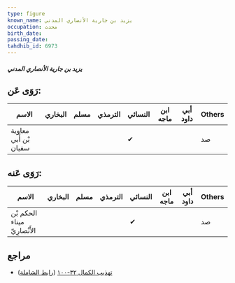 ```yaml
---
type: figure
known_name: يزيد بن جارية الأنصاري المدني
occupation: محدث
birth_date:
passing_date:
tahdhib_id: 6973
---
```

##### يزيد بن جارية الأنصاري المدني

## رَوَى عَن:
| الاسم                 | البخاري | مسلم | الترمذي | النسائي | ابن ماجه | أبي داود | Others |
| --------------------- | ------- | ---- | ------- | ------- | -------- | -------- | ------ |
| معاوية بْن أَبي سفيان |         |      |         | ✔       |          |          | صد     |
## رَوَى عَنه:
| الاسم                        | البخاري | مسلم | الترمذي | النسائي | ابن ماجه | أبي داود | Others |
| ---------------------------- | ------- | ---- | ------- | ------- | -------- | -------- | ------ |
| الحكم بْن ميناء الأَنْصارِيّ |         |      |         | ✔       |          |          | صد     |
## مراجع
- [تهذيب الكمال ٣٢-١٠٠](obsidian://open?vault=Tahdhib-al-Kamal&file=Figures/٦٩٧٣-يزيد%20بن%20جارية%20الأنصاري%20المدني) ([رابط الشاملة](https://shamela.ws/book/3722/17214))